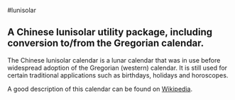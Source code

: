 #lunisolar

## A Chinese lunisolar utility package, including conversion to/from the Gregorian calendar.

The Chinese lunisolar calendar is a lunar calendar that was in use before widespread adoption of the Gregorian (western) calendar. It is still used for certain traditional applications such as birthdays, holidays and horoscopes.

A good description of this calendar can be found on [Wikipedia](http://en.wikipedia.org/wiki/Chinese_calendar).